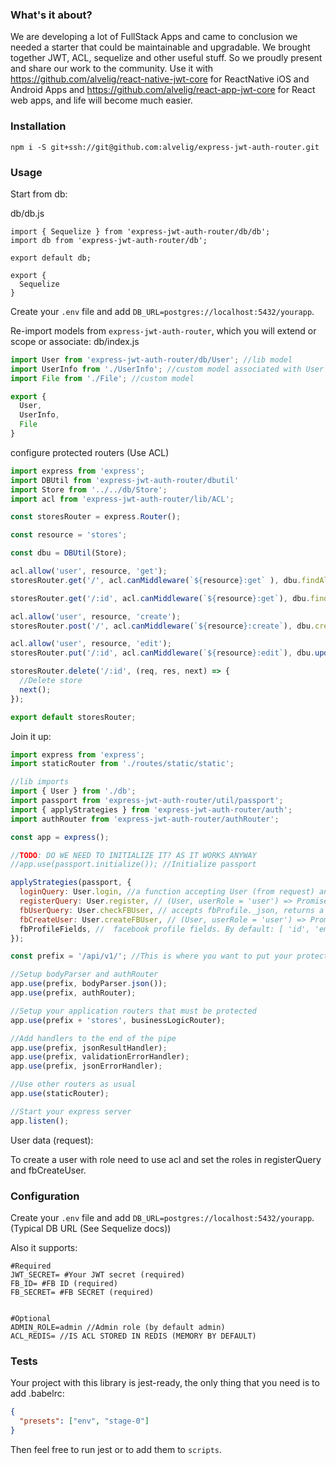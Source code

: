 ### What's it about?

We are developing a lot of FullStack Apps and came to conclusion we needed a starter that could be maintainable and upgradable. We brought together JWT, ACL, sequelize and other useful stuff. So we proudly present and share our work to the community. Use it with https://github.com/alvelig/react-native-jwt-core for ReactNative iOS and Android Apps and https://github.com/alvelig/react-app-jwt-core for React web apps, and life will become much easier.

### Installation

`npm i -S git+ssh://git@github.com:alvelig/express-jwt-auth-router.git`

### Usage

Start from db:

db/db.js
```
import { Sequelize } from 'express-jwt-auth-router/db/db';
import db from 'express-jwt-auth-router/db';

export default db;

export {
  Sequelize
}
```

Create your `.env` file and add `DB_URL=postgres://localhost:5432/yourapp`.



Re-import models from `express-jwt-auth-router`, which you will extend or scope or associate:
db/index.js
```javascript
import User from 'express-jwt-auth-router/db/User'; //lib model
import UserInfo from './UserInfo'; //custom model associated with User
import File from './File'; //custom model

export {
  User,
  UserInfo,
  File
}
```

configure protected routers (Use ACL)
```javascript
import express from 'express';
import DBUtil from 'express-jwt-auth-router/dbutil'
import Store from '../../db/Store';
import acl from 'express-jwt-auth-router/lib/ACL';

const storesRouter = express.Router();

const resource = 'stores';

const dbu = DBUtil(Store);

acl.allow('user', resource, 'get');
storesRouter.get('/', acl.canMiddleware(`${resource}:get` ), dbu.findAll);

storesRouter.get('/:id', acl.canMiddleware(`${resource}:get`), dbu.findOne);

acl.allow('user', resource, 'create');
storesRouter.post('/', acl.canMiddleware(`${resource}:create`), dbu.create);

acl.allow('user', resource, 'edit');
storesRouter.put('/:id', acl.canMiddleware(`${resource}:edit`), dbu.updateWhere(dbu.userOwn));

storesRouter.delete('/:id', (req, res, next) => {
  //Delete store
  next();
});

export default storesRouter;
```

Join it up:
```javascript
import express from 'express';
import staticRouter from './routes/static/static';

//lib imports
import { User } from './db';
import passport from 'express-jwt-auth-router/util/passport';
import { applyStrategies } from 'express-jwt-auth-router/auth';
import authRouter from 'express-jwt-auth-router/authRouter';

const app = express();

//TODO: DO WE NEED TO INITIALIZE IT? AS IT WORKS ANYWAY
//app.use(passport.initialize()); //Initialize passport 

applyStrategies(passport, {
  loginQuery: User.login, //a function accepting User (from request) and returning a promise (usually db call) which should return User or throw error
  registerQuery: User.register, // (User, userRole = 'user') => Promise; a function accepting User and returning a promise (usually db call), to check if user exists, and then refister if not. Should return User or throw error
  fbUserQuery: User.checkFBUser, // accepts fbProfile._json, returns a Promise with user formatted (usually db call), or null if nothing found. Should omit password and other sensitive data.
  fbCreateUser: User.createFBUser, // (User, userRole = 'user') => Promise; creates FB profile user
  fbProfileFields, //  facebook profile fields. By default: [ 'id', 'email', 'displayName', 'gender', 'picture', 'age_range', 'cover', 'link', 'locale', 'timezone', 'updated_time', 'verified']
});

const prefix = '/api/v1/'; //This is where you want to put your protected API

//Setup bodyParser and authRouter
app.use(prefix, bodyParser.json());
app.use(prefix, authRouter);

//Setup your application routers that must be protected
app.use(prefix + 'stores', businessLogicRouter);

//Add handlers to the end of the pipe
app.use(prefix, jsonResultHandler);
app.use(prefix, validationErrorHandler);
app.use(prefix, jsonErrorHandler);

//Use other routers as usual
app.use(staticRouter);

//Start your express server
app.listen();

```

User data (request):

To create a user with role need to use acl and set the roles in registerQuery and fbCreateUser.


### Configuration

Create your `.env` file and add `DB_URL=postgres://localhost:5432/yourapp`. (Typical DB URL (See Sequelize docs))

Also it supports:
```
#Required
JWT_SECRET= #Your JWT secret (required)
FB_ID= #FB ID (required)
FB_SECRET= #FB SECRET (required)


#Optional
ADMIN_ROLE=admin //Admin role (by default admin)
ACL_REDIS= //IS ACL STORED IN REDIS (MEMORY BY DEFAULT)
```

### Tests

Your project with this library is jest-ready, the only thing that you need is to add .babelrc:

```json
{
  "presets": ["env", "stage-0"]
}
```

Then feel free to run jest or to add them to `scripts`.